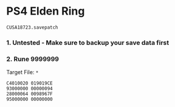 # PS4 Elden Ring 

`CUSA18723.savepatch`

### 1. Untested - Make sure to backup your save data first
### 2. Rune 9999999

Target File: `*`

```
C4010020 019019CE
93000000 00000094
28000064 0098967F
95000000 00000000
```

